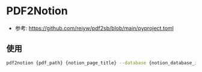 

# PDF2Notion

- 参考: https://github.com/reiyw/pdf2sb/blob/main/pyproject.toml

## 使用

```bash
pdf2notion {pdf_path} {notion_page_title} --database {notion_database_id or database_url}
```